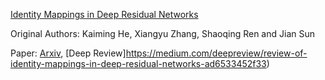 


[Identity Mappings in Deep Residual Networks](resnetv2.py)

Original Authors: Kaiming He, Xiangyu Zhang, Shaoqing Ren and Jian Sun

Paper: [Arxiv](https://arxiv.org/abs/1603.05027), [Deep Review]https://medium.com/deepreview/review-of-identity-mappings-in-deep-residual-networks-ad6533452f33) 

